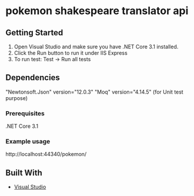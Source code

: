 # pokemon shakespeare translator api

## Getting Started
1. Open Visual Studio and make sure you have .NET Core 3.1 installed.
2. Click the Run button to run it under IIS Express
3. To run test: Test -> Run all tests

## Dependencies
"Newtonsoft.Json" version="12.0.3" 
"Moq" version="4.14.5" (for Unit test purpose)

### Prerequisites
.NET Core 3.1


### Example usage
http://localhost:44340/pokemon/<pokemon-character>

## Built With

* [Visual Studio](https://visualstudio.microsoft.com/vs/community/) 
